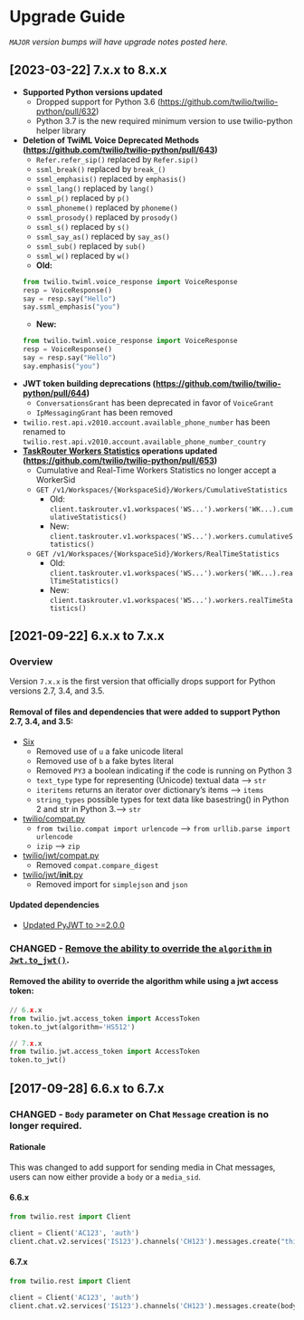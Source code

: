 # Upgrade Guide

_`MAJOR` version bumps will have upgrade notes
posted here._

[2023-03-22] 7.x.x to 8.x.x
---------------------------

- **Supported Python versions updated**
    - Dropped support for Python 3.6 (https://github.com/twilio/twilio-python/pull/632)
    - Python 3.7 is the new required minimum version to use twilio-python helper library
- **Deletion of TwiML Voice Deprecated Methods (https://github.com/twilio/twilio-python/pull/643)**
    - `Refer.refer_sip()` replaced by `Refer.sip()`
    - `ssml_break()` replaced by `break_()`
    - `ssml_emphasis()` replaced by `emphasis()`
    - `ssml_lang()` replaced by `lang()`
    - `ssml_p()` replaced by `p()`
    - `ssml_phoneme()` replaced by `phoneme()`
    - `ssml_prosody()` replaced by `prosody()`
    - `ssml_s()` replaced by `s()`
    - `ssml_say_as()` replaced by `say_as()`
    - `ssml_sub()` replaced by `sub()`
    - `ssml_w()` replaced by `w()`
    - **Old:**
    ```python
    from twilio.twiml.voice_response import VoiceResponse
    resp = VoiceResponse()
    say = resp.say("Hello")
    say.ssml_emphasis("you")
    ```
    - **New:**
    ```python
    from twilio.twiml.voice_response import VoiceResponse
    resp = VoiceResponse()
    say = resp.say("Hello")
    say.emphasis("you")
    ```
- **JWT token building deprecations (https://github.com/twilio/twilio-python/pull/644)**
    - `ConversationsGrant` has been deprecated in favor of `VoiceGrant`
    - `IpMessagingGrant` has been removed
- `twilio.rest.api.v2010.account.available_phone_number` has been renamed to `twilio.rest.api.v2010.account.available_phone_number_country`
- **[TaskRouter Workers Statistics](https://www.twilio.com/docs/taskrouter/api/worker/statistics) operations updated (https://github.com/twilio/twilio-python/pull/653)**
    - Cumulative and Real-Time Workers Statistics no longer accept a WorkerSid
    - `GET /v1/Workspaces/{WorkspaceSid}/Workers/CumulativeStatistics`
        - Old: `client.taskrouter.v1.workspaces('WS...').workers('WK...).cumulativeStatistics()`
        - New: `client.taskrouter.v1.workspaces('WS...').workers.cumulativeStatistics()`
    - `GET /v1/Workspaces/{WorkspaceSid}/Workers/RealTimeStatistics`
        - Old: `client.taskrouter.v1.workspaces('WS...').workers('WK...).realTimeStatistics()`
        - New: `client.taskrouter.v1.workspaces('WS...').workers.realTimeStatistics()`

[2021-09-22] 6.x.x to 7.x.x
---------------------------
### Overview
Version `7.x.x` is the first version that officially drops support for Python versions 2.7, 3.4, and 3.5.
#### Removal of files and dependencies that were added to support Python 2.7, 3.4, and 3.5:
- [Six](https://github.com/twilio/twilio-python/pull/560/files#diff-4d7c51b1efe9043e44439a949dfd92e5827321b34082903477fd04876edb7552L4)
    - Removed use of `u` a fake unicode literal
    - Removed use of `b` a fake bytes literal
    - Removed `PY3` a boolean indicating if the code is running on Python 3
    - `text_type` type for representing (Unicode) textual data --> `str`
    - `iteritems` returns an iterator over dictionary’s items --> `items`
    - `string_types` possible types for text data like basestring() in Python 2 and str in Python 3.--> `str`
- [twilio/compat.py](https://github.com/twilio/twilio-python/pull/560/files?file-filters%5B%5D=.md&file-filters%5B%5D=.py&file-filters%5B%5D=.toml&file-filters%5B%5D=.txt&file-filters%5B%5D=.yml&file-filters%5B%5D=No+extension#diff-e327449701a8717c94e1a084cdfc7dbf334c634cddf3867058b8f991d2de52c1L1)
    - `from twilio.compat import urlencode` --> `from urllib.parse import urlencode`
    - `izip` --> `zip`
- [twilio/jwt/compat.py](https://github.com/twilio/twilio-python/pull/560/files?file-filters%5B%5D=.md&file-filters%5B%5D=.py&file-filters%5B%5D=.toml&file-filters%5B%5D=.txt&file-filters%5B%5D=.yml&file-filters%5B%5D=No+extension#diff-03276a6bdd4ecdf37ab6bedf60032dd05f640e1b470e4353badc787d80ba73d5L1)
    - Removed `compat.compare_digest`
- [twilio/jwt/__init__.py](https://github.com/twilio/twilio-python/pull/560/files?file-filters%5B%5D=.ini&file-filters%5B%5D=.py&file-filters%5B%5D=.yml#diff-9152dd65476e69cc34a307781d5cef195070f48da5670ed0934fd34a9ac91150L12-L16)
    - Removed import for `simplejson` and `json`

#### Updated dependencies
- [Updated PyJWT to >=2.0.0](https://github.com/twilio/twilio-python/pull/560/files#diff-4d7c51b1efe9043e44439a949dfd92e5827321b34082903477fd04876edb7552L6)

### CHANGED - [Remove the ability to override the `algorithm` in `Jwt.to_jwt()`](https://github.com/twilio/twilio-python/pull/560/commits/dab158f429015e0894217d6503f55b517c27c474).
#### Removed the ability to override the algorithm while using a jwt access token:
```python
// 6.x.x
from twilio.jwt.access_token import AccessToken
token.to_jwt(algorithm='HS512')
```
```python
// 7.x.x
from twilio.jwt.access_token import AccessToken
token.to_jwt()
```

[2017-09-28] 6.6.x to 6.7.x
---------------------------

### CHANGED - `Body` parameter on Chat `Message` creation is no longer required.

#### Rationale
This was changed to add support for sending media in Chat messages, users can now either provide a `body` or a `media_sid`.

#### 6.6.x
```python
from twilio.rest import Client

client = Client('AC123', 'auth')
client.chat.v2.services('IS123').channels('CH123').messages.create("this is the body")
```

#### 6.7.x
```python
from twilio.rest import Client

client = Client('AC123', 'auth')
client.chat.v2.services('IS123').channels('CH123').messages.create(body="this is the body")
```
